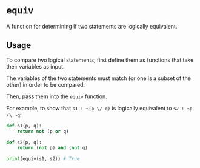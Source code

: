 # `equiv`

A function for determining if two statements are logically equivalent.

## Usage

To compare two logical statements, first define them as functions that take their variables as input.

The variables of the two statements must match (or one is a subset of the other) in order to be compared. 

Then, pass them into the `equiv` function.

For example, to show that `s1 : ¬(p \/ q)` is logically equivalent to `s2 : ¬p /\ ¬q`:

```python
def s1(p, q):
    return not (p or q)

def s2(p, q):
    return (not p) and (not q)

print(equiv(s1, s2)) # True
```
